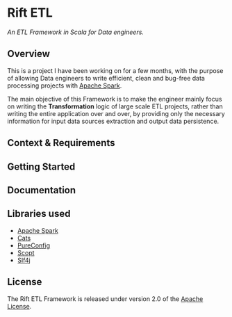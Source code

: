 # Rift ETL
_An ETL Framework in Scala for Data engineers._

## Overview
This is a project I have been working on for a few months, 
with the purpose of allowing Data engineers to write efficient, 
clean and bug-free data processing projects with [Apache Spark](https://spark.apache.org/).

The main objective of this Framework is to make the engineer mainly focus on writing the 
**Transformation** logic of large scale ETL projects, rather than writing the entire application over and over, 
by providing only the necessary information for input data sources extraction and output data persistence. 

## Context & Requirements

## Getting Started

## Documentation

## Libraries used
- [Apache Spark](https://spark.apache.org/)
- [Cats](https://github.com/typelevel/cats)
- [PureConfig](https://github.com/pureconfig/pureconfig)
- [Scopt](https://github.com/scopt/scopt)
- [Slf4j](https://www.slf4j.org/)

## License
The Rift ETL Framework is released under version 2.0 of the [Apache License](http://www.apache.org/licenses/LICENSE-2.0).